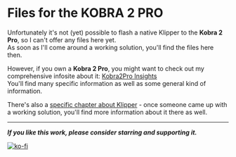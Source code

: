 # Files for the KOBRA 2 PRO

Unfortunately it's not (yet) possible to flash a native Klipper to the **Kobra 2 Pro**, so I can't offer any files here yet.  
As soon as I'll come around a working solution, you'll find the files here then.  

However, if you own a **Kobra 2 Pro**, you might want to check out my comprehensive infosite about it: [Kobra2Pro Insights](https://1coderookie.github.io/Kobra2ProInsights/)  
You'll find many specific information as well as some general kind of information.  

There's also a [specific chapter about Klipper](https://1coderookie.github.io/Kobra2ProInsights/firmware/fw_klipper/) - once someone came up with a working solution, you'll find more information about it there as well.    
 

<!--
Here you'll find the specific `klipper.bin` and an example `printer.cfg` file for the **Kobra 2 Neo**.  
 
*Thanks to ... for creating and contributing the specific files!*  

---

If you own a **Kobra 2 Neo**, you might want to check out my comprehensive infosite about it: [Kobra2Neo Insights](https://1coderookie.github.io/Kobra2NeoInsights/)  
You'll find many specific information as well as some general kind of information.  

There's also a [specific chapter about Klipper](https://1coderookie.github.io/Kobra2NeoInsights/firmware/fw_klipper/) you might want to check out.  

---

## Installation and Configuration  

***ATTENTION!***
***These files are specifically made for the Kobra 2 Neo - you can't use them with any other printer model!***

Please refer to the [official Klipper documentation about how to install and configure Klipper](https://www.klipper3d.org/Installation.html) in the first place for an extensive description about how to install and configure Klipper!  
(Note: at those docs there's OctoPrint being mentioned - you don't need to have that one installed though!)  

Basically, for flashing your machine with Klipper firmware, you need to rename the file `klipper.bin` to `firmware.bin` and put the file into the root directory of your microSD card. It's advisable to not have any other files on the card.  
Then put the card in the machine's cardreader and switch it on.  
The machine will then enter the flashing mode - sometimes there'll be a message shown at the display of the control unit like "Upating firmware...", sometimes the screen will just stay black.  
However, as the displays of the stock control units don't work with Klipper, just leave it sit for about 5-10 minutes until you switch it off.  
Then remove the card, connect the printer to the host which is running Klipper (e.g. a Raspberry Pi) via USB and switch it on again.  

Then you need to determine the specific serial port of the host where the printer is connected to and set that in the `printer.cfg` file.  
As soon as you have done this correct, you should be able to connect to the printer already though the UI of your frontend (e.g. Mainsail, Fluidd).  

Once you're able to do so, continue with the [configuration checks](https://www.klipper3d.org/Config_checks.html).  
*Don't skip this step and try to start printing right away as you might end up harming the machine if any configuration is somewhat wrong!*  
-->

---

***If you like this work, please consider starring and supporting it.***  

[![ko-fi](https://ko-fi.com/img/githubbutton_sm.svg)](https://ko-fi.com/U6U5NPB51)  
